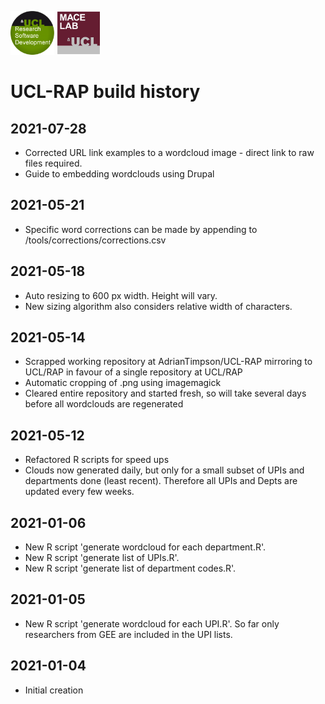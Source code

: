 <a href="https://github.com/UCL"><img src="tools/logos/logo_UCL.png" alt="UCL Research Software Development" height="70"/></a>
<a href="https://www.ucl.ac.uk/biosciences/departments/genetics-evolution-and-environment/research/molecular-and-cultural-evolution-lab"><img src="tools/logos/logo_MACElab.png" alt="UCL Research Software Development" height="70"/></a>

# UCL-RAP build history

## 2021-07-28
* Corrected URL link examples to a wordcloud image - direct link to raw files required.
* Guide to embedding wordclouds using Drupal

## 2021-05-21
* Specific word corrections can be made by appending to /tools/corrections/corrections.csv

## 2021-05-18
* Auto resizing to 600 px width. Height will vary.
* New sizing algorithm also considers relative width of characters.

## 2021-05-14
* Scrapped working repository at AdrianTimpson/UCL-RAP mirroring to UCL/RAP in favour of a single repository at UCL/RAP
* Automatic cropping of .png using imagemagick
* Cleared entire repository and started fresh, so will take several days before all wordclouds are regenerated

## 2021-05-12
* Refactored R scripts for speed ups
* Clouds now generated daily, but only for a small subset of UPIs and departments done (least recent). Therefore all UPIs and Depts are updated every few weeks.

## 2021-01-06
* New R script 'generate wordcloud for each department.R'. 
* New R script 'generate list of UPIs.R'.
* New R script 'generate list of department codes.R'.

## 2021-01-05
* New R script 'generate wordcloud for each UPI.R'. So far only researchers from GEE are included in the UPI lists. 

## 2021-01-04
* Initial creation



